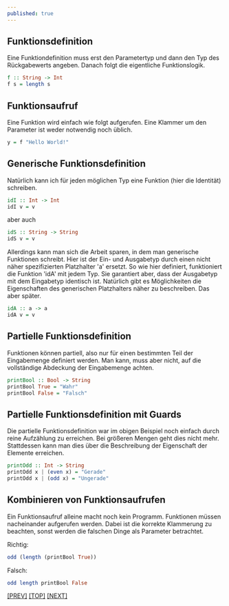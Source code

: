 ```yaml
---
published: true
---
```


Funktionsdefinition
-----------------------

Eine Funktiondefinition muss erst den Parametertyp und dann den Typ des Rückgabewerts angeben. Danach folgt die eigentliche Funktionslogik.

```haskell
f :: String -> Int
f s = length s
```

Funktionsaufruf
------------------
  
Eine Funktion wird einfach wie folgt aufgerufen. Eine Klammer um den Parameter ist weder notwendig noch üblich.

```haskell
y = f "Hello World!"
```      


Generische Funktionsdefinition
---------------------------------

Natürlich kann ich für jeden möglichen Typ eine Funktion (hier die Identität) schreiben.

```haskell
idI :: Int -> Int
idI v = v
```
  
aber auch

```haskell
idS :: String -> String
idS v = v
```

Allerdings kann man sich die Arbeit sparen, in dem man generische Funktionen schreibt. Hier ist der Ein- und Ausgabetyp durch einen nicht näher spezifizierten Platzhalter 'a' ersetzt. So wie hier definiert, funktioniert die Funktion 'idA' mit jedem Typ. Sie garantiert aber, dass der Ausgabetyp mit dem Eingabetyp identisch ist. Natürlich gibt es Möglichkeiten die Eigenschaften des generischen Platzhalters näher zu beschreiben. Das aber später.

```haskell
idA :: a -> a
idA v = v
``` 
  
  
Partielle Funktionsdefinition
--------------------------------

Funktionen können partiell, also nur für einen bestimmten Teil der Eingabemenge definiert werden. Man kann, muss aber nicht, auf die vollständige Abdeckung der Eingabemenge achten.

```haskell
printBool :: Bool -> String
printBool True = "Wahr"
printBool False = "Falsch"
```   


Partielle Funktionsdefinition mit Guards
-------------------------------------------

Die partielle Funktionsdefinition war im obigen Beispiel noch einfach durch reine Aufzählung zu erreichen. Bei größeren Mengen geht dies nicht mehr. Stattdessen kann man dies über die Beschreibung der Eigenschaft der Elemente erreichen.

```haskell
printOdd :: Int -> String
printOdd x | (even x) = "Gerade"
printOdd x | (odd x) = "Ungerade"
```


Kombinieren von Funktionsaufrufen
------------------------------------

Ein Funktionsaufruf alleine macht noch kein Programm. Funktionen müssen nacheinander aufgerufen werden. Dabei ist die korrekte Klammerung zu beachten, sonst werden die falschen Dinge als Parameter betrachtet.

Richtig:
```haskell
odd (length (printBool True))
```

Falsch:
```haskell
odd length printBool False
```

[[PREV]](/haskell/fp-vs-oo) [[TOP]](/haskell/Preface) [[NEXT]](/haskell/Datentypen)
